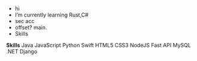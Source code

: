 -  hi
-  I’m currently learning Rust,C#
-  sec acc
-  offset? main.
-  Skills

**Skills**
Java JavaScript Python Swift HTML5 CSS3 NodeJS Fast API MySQL .NET Django 
<!---
frmerikh/frmerikh is a ✨ special ✨ repository because its `README.md` (this file) appears on your GitHub profile.
You can click the Preview link to take a look at your changes.
--->
